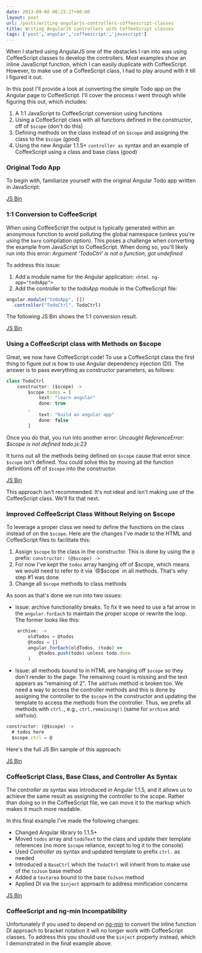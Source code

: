 ```yaml
---
date: 2013-09-08 06:23:27+00:00
layout: post
url: /posts/writing-angularjs-controllers-coffeescript-classes
title: Writing AngularJS controllers with CoffeeScript classes
tags: ['post','angular','coffeescript','javascript']
---
```


When I started using AngularJS one of the obstacles I ran into was using CoffeeScript classes to develop the controllers. Most examples show an inline JavaScript function, which I can easily duplicate with CoffeeScript. However, to make use of a CoffeeScript class, I had to play around with it till I figured it out.

In this post I'll provide a look at converting the simple Todo app on the Angular page to CoffeeScript. I'll cover the process I went through while figuring this out, which includes:

  1. A 1:1 JavaScript to CoffeeScript conversion using functions
  2. Using a CoffeeScript class with all functions defined in the constructor, off of `$scope` (don't do this)
  3. Defining methods on the class instead of on `$scope` and assigning the class to the `$scope` (good)
  4. Using the new Angular 1.1.5+ `controller as` syntax and an example of CoffeeScript using a class and base class (good)

### Original Todo App

To begin with, familiarize yourself with the original Angular Todo app written in JavaScript:

<a class="jsbin-embed" href="http://jsbin.com/eJOVofO/1/embed?html,js,output">JS Bin</a><script src="http://static.jsbin.com/js/embed.js"></script>

### 1:1 Conversion to CoffeeScript

When using CoffeeScript the output is typically generated within an anonymous function to avoid polluting the global namespace (unless you're using the `bare` compilation option). This poses a challenge when converting the example from JavaScript to CoffeeScript. When doing so, you'll likely run into this error: _Argument 'TodoCtrl' is not a function, got undefined_

To address this issue:

  1. Add a module name for the Angular application: `<html ng-app="todoApp">`
  2. Add the controller to the _todoApp_ module in the CoffeeScript file:

```javascript
angular.module("todoApp", [])
  .controller("TodoCtrl", TodoCtrl)
```

The following JS Bin shows the 1:1 conversion result.

<a class="jsbin-embed" href="http://jsbin.com/eJOVofO/2/embed?html,js,output">JS Bin</a><script src="http://static.jsbin.com/js/embed.js"></script>

### Using a CoffeeScript class with Methods on $scope

Great, we now have CoffeeScript code! To use a CoffeeScript class the first thing to figure out is how to use Angular dependency injection (DI). The answer is to pass everything as constructor parameters, as follows:

```javascript
class TodoCtrl
    constructor: ($scope) ->
        $scope.todos = [
            text: "learn angular"
            done: true
        ,
            text: "build an angular app"
            done: false
        ]
```

Once you do that, you run into another error: _Uncaught ReferenceError: $scope is not defined todo.js:23_

It turns out all the methods being defined on `$scope` cause that error since `$scope` isn't defined. You could solve this by moving all the function definitions off of `$scope` into the constructor.

<a class="jsbin-embed" href="http://jsbin.com/eJOVofO/3/embed?js,output">JS Bin</a><script src="http://static.jsbin.com/js/embed.js"></script>

This approach isn't recommended. It's not ideal and isn't making use of the CoffeeScript class. We'll fix that next.

### Improved CoffeeScript Class Without Relying on $scope

To leverage a proper class we need to define the functions on the class instead of on the `$scope`. Here are the changes I've made to the HTML and CoffeeScript files to facilitate this:

  1. Assign `$scope` to the class in the constructor. This is done by using the `@` prefix: `constructor: (@$scope) ->`
  2. For now I've kept the `todos` array hanging off of $scope, which means we would need to refer to it via `@$scope` in all methods. That's why step #1 was done.
  3. Change all `$scope` methods to class methods

As soon as that's done we run into two issues:

  * Issue: archive functionality breaks. To fix it we need to use a fat arrow in the `angular.forEach` to maintain the proper scope or rewrite the loop. The former looks like this:

  ```javascript
      archive: ->
          oldTodos = @todos
          @todos = []
          angular.forEach(oldTodos, (todo) =>
              @todos.push(todo) unless todo.done
          )
  ```

  * Issue: all methods bound to in HTML are hanging off `$scope` so they don't render to the page. The remaining count is missing and the text appears as "remaining of 2". The `addTodo` method is broken too. We need a way to access the controller methods and this is done by assigning the controller to the `$scope` in the constructor and updating the template to access the methods from the controller. Thus, we prefix all methods with `ctrl.`, e.g., `ctrl.remaining()` (same for `archive` and `addTodo`).

  ```javascript
  constructor: (@$scope) ->
    # todos here
    $scope.ctrl = @
  ```

Here's the full JS Bin sample of this approach:

<a class="jsbin-embed" href="http://jsbin.com/eJOVofO/4/embed?html,js,output">JS Bin</a><script src="http://static.jsbin.com/js/embed.js"></script>

### CoffeeScript Class, Base Class, and Controller As Syntax

The _controller as_ syntax was introduced in Angular 1.1.5, and it allows us to achieve the same result as assigning the controller to the scope. Rather than doing so in the CoffeeScript file, we can move it to the markup which makes it much more readable.

In this final example I've made the following changes:

  * Changed Angular library to 1.1.5+
  * Moved `todos` array and `todoText` to the class and update their template references (no more `$scope` reliance, except to log it to the console)
  * Used _Controller as_ syntax and updated template to prefix `ctrl.` as needed
  * Introduced a `BaseCtrl` which the `TodoCtrl` will inherit from to make use of the `toJson` base method
  * Added a `textarea` bound to the base `toJson` method
  * Applied DI via the `$inject` approach to address minification concerns

<a class="jsbin-embed" href="http://jsbin.com/eJOVofO/5/embed?html,js,output">JS Bin</a><script src="http://static.jsbin.com/js/embed.js"></script>

### CoffeeScript and ng-min Incompatibility

Unfortunately if you used to depend on [ng-min](https://github.com/btford/ngmin) to convert the inline function DI approach to bracket notation it will no longer work with CoffeeScript classes. To address this you should use the `$inject` property instead, which I demonstrated in the final example above.
